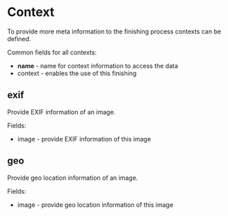 # Context

To provide more meta information to the finishing process contexts can be
defined.

Common fields for all contexts:

* **name** - name for context information to access the data
* context - enables the use of this finishing

## exif

Provide EXIF information of an image.

Fields:

* image - provide EXIF information of this image

## geo

Provide geo location information of an image.

Fields:

* image - provide geo location information of this image

